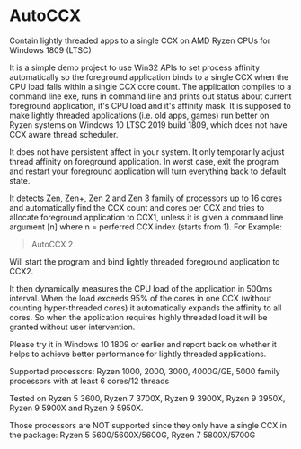 # AutoCCX
Contain lightly threaded apps to a single CCX on AMD Ryzen CPUs for Windows 1809 (LTSC)

It is a simple demo project to use Win32 APIs to set process affinity automatically so the foreground application binds to a single CCX when the CPU load falls within a single CCX core count. The application compiles to a command line exe, runs in command line and prints out status about current foreground application, it's CPU load and it's affinity mask. It is supposed to make lightly threaded applications (i.e. old apps, games) run better on Ryzen systems on Windows 10 LTSC 2019 build 1809, which does not have CCX aware thread scheduler.

It does not have persistent affect in your system. It only temporarily adjust thread affinity on foreground application. In worst case, exit the program and restart your foreground application will turn everything back to default state.

It detects Zen, Zen+, Zen 2 and Zen 3 family of processors up to 16 cores and automatically find the CCX count and cores per CCX and tries to allocate foreground application to CCX1, unless it is given a command line argument [n] where n = perferred CCX index (starts from 1). For Example:
 > AutoCCX 2
 
Will start the program and bind lightly threaded foreground application to CCX2.

It then dynamically measures the CPU load of the application in 500ms interval. When the load exceeds 95% of the cores in one CCX (without counting hyper-threaded cores) it automatically expands the affinity to all cores. So when the application requires highly threaded load it will be granted without user intervention.

Please try it in Windows 10 1809 or earlier and report back on whether it helps to achieve better performance for lightly threaded applications.

Supported processors:
Ryzen 1000, 2000, 3000, 4000G/GE, 5000 family processors with at least 6 cores/12 threads

Tested on Ryzen 5 3600, Ryzen 7 3700X, Ryzen 9 3900X, Ryzen 9 3950X, Ryzen 9 5900X and Ryzen 9 5950X.

Those processors are NOT supported since they only have a single CCX in the package:
Ryzen 5 5600/5600X/5600G, Ryzen 7 5800X/5700G